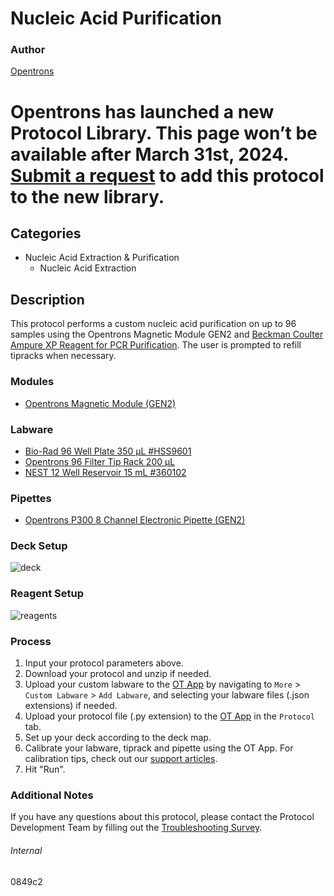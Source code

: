 # Nucleic Acid Purification


### Author
[Opentrons](https://opentrons.com/)



# Opentrons has launched a new Protocol Library. This page won’t be available after March 31st, 2024. [Submit a request](https://docs.google.com/forms/d/e/1FAIpQLSdYYp9QCKow4nn0KlCVsMS3HX0eJ0N9O7-erajKvcpT0lWbSg/viewform) to add this protocol to the new library.

## Categories
* Nucleic Acid Extraction & Purification
	* Nucleic Acid Extraction


## Description
This protocol performs a custom nucleic acid purification on up to 96 samples using the Opentrons Magnetic Module GEN2 and [Beckman Coulter Ampure XP Reagent for PCR Purification](https://www.beckman.com/reagents/genomic/cleanup-and-size-selection/pcr). The user is prompted to refill tipracks when necessary.


### Modules
* [Opentrons Magnetic Module (GEN2)](https://shop.opentrons.com/magnetic-module-gen2/)


### Labware
* [Bio-Rad 96 Well Plate 350 µL #HSS9601](https://www.bio-rad.com/en-us/sku/HSS9601-hard-shell-96-well-pcr-plates-high-profile-semi-skirted-clear-clear?ID=HSS9601)
* [Opentrons 96 Filter Tip Rack 200 µL](https://shop.opentrons.com/opentrons-200ul-filter-tips/)
* [NEST 12 Well Reservoir 15 mL #360102](http://www.cell-nest.com/page94?_l=en&product_id=102)


### Pipettes
* [Opentrons P300 8 Channel Electronic Pipette (GEN2)](https://shop.opentrons.com/8-channel-electronic-pipette/)


### Deck Setup
![deck](https://opentrons-protocol-library-website.s3.amazonaws.com/custom-README-images/0849c2/deck2.png)


### Reagent Setup
![reagents](https://opentrons-protocol-library-website.s3.amazonaws.com/custom-README-images/0849c2/reagents.png)


### Process
1. Input your protocol parameters above.
2. Download your protocol and unzip if needed.
3. Upload your custom labware to the [OT App](https://opentrons.com/ot-app) by navigating to `More` > `Custom Labware` > `Add Labware`, and selecting your labware files (.json extensions) if needed.
4. Upload your protocol file (.py extension) to the [OT App](https://opentrons.com/ot-app) in the `Protocol` tab.
5. Set up your deck according to the deck map.
6. Calibrate your labware, tiprack and pipette using the OT App. For calibration tips, check out our [support articles](https://support.opentrons.com/en/collections/1559720-guide-for-getting-started-with-the-ot-2).
7. Hit "Run".


### Additional Notes
If you have any questions about this protocol, please contact the Protocol Development Team by filling out the [Troubleshooting Survey](https://protocol-troubleshooting.paperform.co/).


###### Internal
0849c2
